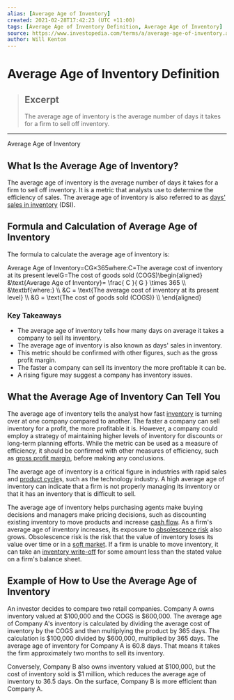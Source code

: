 ```yaml
---
alias: [Average Age of Inventory]
created: 2021-02-28T17:42:23 (UTC +11:00)
tags: [Average Age of Inventory Definition, Average Age of Inventory]
source: https://www.investopedia.com/terms/a/average-age-of-inventory.asp
author: Will Kenton
---
```


# Average Age of Inventory Definition

> ## Excerpt
> The average age of inventory is the average number of days it takes for a firm to sell off inventory.

---

Average Age of Inventory
## What Is the Average Age of Inventory?

The average age of inventory is the average number of days it takes for a firm to sell off inventory. It is a metric that analysts use to determine the efficiency of sales. The average age of inventory is also referred to as [days' sales in inventory](https://www.investopedia.com/terms/d/days-sales-inventory-dsi.asp) (DSI).

## Formula and Calculation of Average Age of Inventory

The formula to calculate the average age of inventory is:

Average Age of Inventory\=CG×365where:C\=The average cost of inventory at its present levelG\=The cost of goods sold (COGS)\\begin{aligned} &\\text{Average Age of Inventory}= \\frac{ C }{ G } \\times 365 \\\\ &\\textbf{where:} \\\\ &C = \\text{The average cost of inventory at its present level} \\\\ &G = \\text{The cost of goods sold (COGS)} \\\\ \\end{aligned}

### Key Takeaways

-   The average age of inventory tells how many days on average it takes a company to sell its inventory.
-   The average age of inventory is also known as days' sales in inventory.
-   This metric should be confirmed with other figures, such as the gross profit margin.
-   The faster a company can sell its inventory the more profitable it can be.
-   A rising figure may suggest a company has inventory issues.

## What the Average Age of Inventory Can Tell You

The average age of inventory tells the analyst how fast [inventory](https://www.investopedia.com/terms/i/inventory.asp) is turning over at one company compared to another. The faster a company can sell inventory for a profit, the more profitable it is. However, a company could employ a strategy of maintaining higher levels of inventory for discounts or long-term planning efforts. While the metric can be used as a measure of efficiency, it should be confirmed with other measures of efficiency, such as [gross profit margin](https://www.investopedia.com/terms/g/gross_profit_margin.asp), before making any conclusions.

The average age of inventory is a critical figure in industries with rapid sales and [product cycle](https://www.investopedia.com/terms/p/product-life-cycle.asp)s, such as the technology industry. A high average age of inventory can indicate that a firm is not properly managing its inventory or that it has an inventory that is difficult to sell.

The average age of inventory helps purchasing agents make buying decisions and managers make pricing decisions, such as discounting existing inventory to move products and increase [cash flow](https://www.investopedia.com/terms/c/cashflow.asp). As a firm's average age of inventory increases, its exposure to [obsolescence risk](https://www.investopedia.com/terms/o/obsolescencerisk.asp) also grows. Obsolescence risk is the risk that the value of inventory loses its value over time or in a [soft market](https://www.investopedia.com/terms/s/soft_market.asp). If a firm is unable to move inventory, it can take an [inventory write-off](https://www.investopedia.com/terms/i/inventory-write-off.asp) for some amount less than the stated value on a firm's balance sheet.

## Example of How to Use the Average Age of Inventory

An investor decides to compare two retail companies. Company A owns inventory valued at $100,000 and the COGS is $600,000. The average age of Company A's inventory is calculated by dividing the average cost of inventory by the COGS and then multiplying the product by 365 days. The calculation is $100,000 divided by $600,000, multiplied by 365 days. The average age of inventory for Company A is 60.8 days. That means it takes the firm approximately two months to sell its inventory.

Conversely, Company B also owns inventory valued at $100,000, but the cost of inventory sold is $1 million, which reduces the average age of inventory to 36.5 days. On the surface, Company B is more efficient than Company A.
